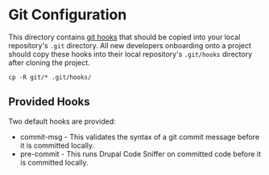 # Git Configuration

This directory contains [git hooks](https://git-scm.com/book/en/v2/Customizing-Git-Git-Hooks) that should be copied into your local repository's `.git` directory. All new developers onboarding onto a project should copy these hooks into their local repository's `.git/hooks` directory after cloning the project. 

`cp -R git/* .git/hooks/`

## Provided Hooks

Two default hooks are provided:

* commit-msg - This validates the syntax of a git commit message before it is committed locally.
* pre-commit - This runs Drupal Code Sniffer on committed code before it is committed locally.

